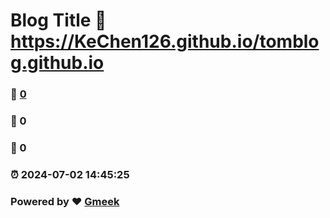 # Blog Title :link: https://KeChen126.github.io/tomblog.github.io 
### :page_facing_up: [0](https://KeChen126.github.io/tomblog.github.io/tag.html) 
### :speech_balloon: 0 
### :hibiscus: 0 
### :alarm_clock: 2024-07-02 14:45:25 
### Powered by :heart: [Gmeek](https://github.com/Meekdai/Gmeek)
